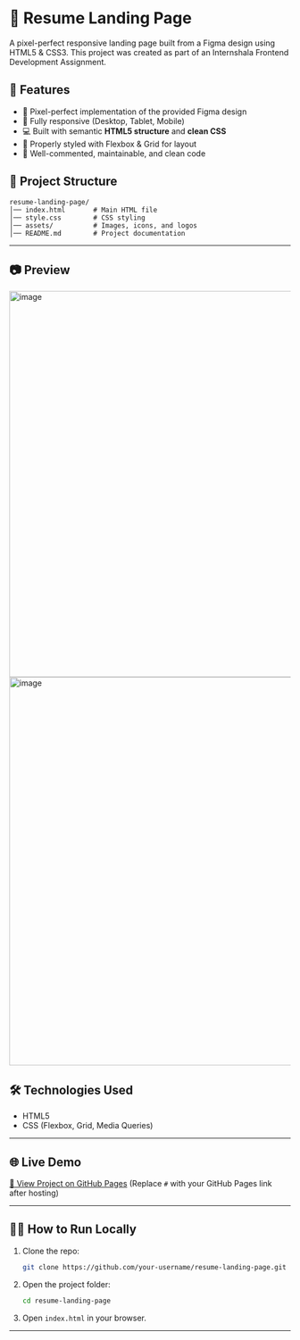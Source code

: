 # 📄 Resume Landing Page

A pixel-perfect responsive landing page built from a Figma design using HTML5 & CSS3.
This project was created as part of an Internshala Frontend Development Assignment.

## 🚀 Features

* 🎯 Pixel-perfect implementation of the provided Figma design
* 📱 Fully responsive (Desktop, Tablet, Mobile)
* 💻 Built with semantic **HTML5 structure** and **clean CSS**
* 🎨 Properly styled with Flexbox & Grid for layout
* 📝 Well-commented, maintainable, and clean code


## 📂 Project Structure

```
resume-landing-page/
│── index.html       # Main HTML file
│── style.css        # CSS styling
│── assets/          # Images, icons, and logos
│── README.md        # Project documentation
```

---

## 📷 Preview


<img width="1358" height="692" alt="image" src="https://github.com/user-attachments/assets/6c5bff50-2724-4b18-8044-2532cab463c7" />
<img width="1366" height="696" alt="image" src="https://github.com/user-attachments/assets/cb36ebd7-675f-4a90-bb99-24115dbf8a29" />



## 🛠️ Technologies Used

* HTML5
* CSS (Flexbox, Grid, Media Queries)

---

## 🌐 Live Demo

[🔗 View Project on GitHub Pages](#)
(Replace `#` with your GitHub Pages link after hosting)

---

## 👨‍💻 How to Run Locally

1. Clone the repo:

   ```bash
   git clone https://github.com/your-username/resume-landing-page.git
   ```
2. Open the project folder:

   ```bash
   cd resume-landing-page
   ```
3. Open `index.html` in your browser.

---

